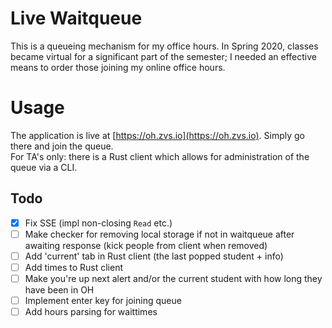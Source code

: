 # Live Waitqueue

This is a queueing mechanism for my office hours. In Spring 2020, classes became virtual for a
significant part of the semester; I needed an effective means to order those joining my online office
hours. 

# Usage
The application is live at [https://oh.zvs.io](https://oh.zvs.io). Simply go there and join the queue.  
For TA's only: there is a Rust client which allows for administration of the queue via a CLI.

## Todo
- [x] Fix SSE (impl non-closing `Read` etc.)
- [ ] Make checker for removing local storage if not in waitqueue after awaiting response
      (kick people from client when removed)
- [ ] Add 'current' tab in Rust client (the last popped student + info)
- [ ] Add times to Rust client
- [ ] Make you're up next alert and/or the current student with how long they have been in OH
- [ ] Implement enter key for joining queue
- [ ] Add hours parsing for waittimes
